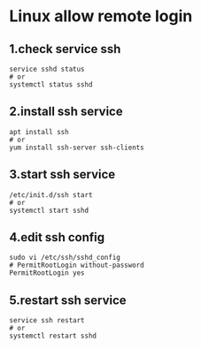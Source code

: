 # Linux allow remote login

## 1.check service ssh
```
service sshd status
# or
systemctl status sshd
```

## 2.install ssh service
```
apt install ssh
# or
yum install ssh-server ssh-clients
```

## 3.start ssh service
```
/etc/init.d/ssh start
# or
systemctl start sshd
```

## 4.edit ssh config
```
sudo vi /etc/ssh/sshd_config
# PermitRootLogin without-password
PermitRootLogin yes
```

## 5.restart ssh service
```
service ssh restart
# or
systemctl restart sshd
```